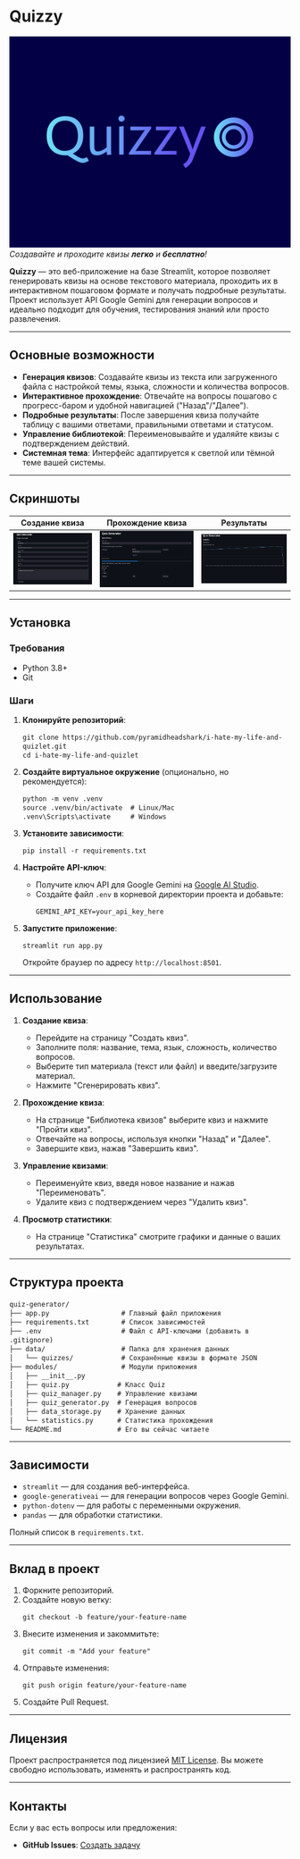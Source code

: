# Quizzy

![Quiz Generator Logo](media/logo.png)
*Создавайте и проходите квизы **легко** и **бесплатно**!*

**Quizzy** — это веб-приложение на базе Streamlit, которое позволяет генерировать квизы на основе текстового материала, проходить их в интерактивном пошаговом формате и получать подробные результаты. Проект использует API Google Gemini для генерации вопросов и идеально подходит для обучения, тестирования знаний или просто развлечения.

---

## Основные возможности

- **Генерация квизов**: Создавайте квизы из текста или загруженного файла с настройкой темы, языка, сложности и количества вопросов.
- **Интерактивное прохождение**: Отвечайте на вопросы пошагово с прогресс-баром и удобной навигацией ("Назад"/"Далее").
- **Подробные результаты**: После завершения квиза получайте таблицу с вашими ответами, правильными ответами и статусом.
- **Управление библиотекой**: Переименовывайте и удаляйте квизы с подтверждением действий.
- **Системная тема**: Интерфейс адаптируется к светлой или тёмной теме вашей системы.

---

## Скриншоты

| Создание квиза | Прохождение квиза | Результаты |
|----------------|-------------------|------------|
| ![Create](media/generator.png) | ![Quiz](media/library.png) | ![Results](media/statistics.png) |


---

## Установка

### Требования
- Python 3.8+
- Git

### Шаги
1. **Клонируйте репозиторий**:
   ```
   git clone https://github.com/pyramidheadshark/i-hate-my-life-and-quizlet.git
   cd i-hate-my-life-and-quizlet
   ```

2. **Создайте виртуальное окружение** (опционально, но рекомендуется):
   ```
   python -m venv .venv
   source .venv/bin/activate  # Linux/Mac
   .venv\Scripts\activate     # Windows
   ```

3. **Установите зависимости**:
   ```
   pip install -r requirements.txt
   ```

4. **Настройте API-ключ**:
   - Получите ключ API для Google Gemini на [Google AI Studio](https://aistudio.google.com/).
   - Создайте файл `.env` в корневой директории проекта и добавьте:
     ```
     GEMINI_API_KEY=your_api_key_here
     ```

5. **Запустите приложение**:
   ```
   streamlit run app.py
   ```
   Откройте браузер по адресу `http://localhost:8501`.

---

## Использование

1. **Создание квиза**:
   - Перейдите на страницу "Создать квиз".
   - Заполните поля: название, тема, язык, сложность, количество вопросов.
   - Выберите тип материала (текст или файл) и введите/загрузите материал.
   - Нажмите "Сгенерировать квиз".

2. **Прохождение квиза**:
   - На странице "Библиотека квизов" выберите квиз и нажмите "Пройти квиз".
   - Отвечайте на вопросы, используя кнопки "Назад" и "Далее".
   - Завершите квиз, нажав "Завершить квиз".

3. **Управление квизами**:
   - Переименуйте квиз, введя новое название и нажав "Переименовать".
   - Удалите квиз с подтверждением через "Удалить квиз".

4. **Просмотр статистики**:
   - На странице "Статистика" смотрите графики и данные о ваших результатах.

---

## Структура проекта

```
quiz-generator/
├── app.py                  # Главный файл приложения
├── requirements.txt        # Список зависимостей
├── .env                    # Файл с API-ключами (добавить в .gitignore)
├── data/                   # Папка для хранения данных
│   └── quizzes/            # Сохранённые квизы в формате JSON
├── modules/                # Модули приложения
│   ├── __init__.py
│   ├── quiz.py            # Класс Quiz
│   ├── quiz_manager.py    # Управление квизами
│   ├── quiz_generator.py  # Генерация вопросов
│   ├── data_storage.py    # Хранение данных
│   └── statistics.py      # Статистика прохождения
└── README.md              # Его вы сейчас читаете
```

---

## Зависимости

- `streamlit` — для создания веб-интерфейса.
- `google-generativeai` — для генерации вопросов через Google Gemini.
- `python-dotenv` — для работы с переменными окружения.
- `pandas` — для обработки статистики.

Полный список в `requirements.txt`.

---

## Вклад в проект

1. Форкните репозиторий.
2. Создайте новую ветку:
   ```
   git checkout -b feature/your-feature-name
   ```
3. Внесите изменения и закоммитьте:
   ```
   git commit -m "Add your feature"
   ```
4. Отправьте изменения:
   ```
   git push origin feature/your-feature-name
   ```
5. Создайте Pull Request.

---

## Лицензия

Проект распространяется под лицензией [MIT License](LICENSE). Вы можете свободно использовать, изменять и распространять код.

---

## Контакты

Если у вас есть вопросы или предложения:
- **GitHub Issues**: [Создать задачу](https://github.com/pyramidheadshark/i-hate-my-life-and-quizlet/issues)

